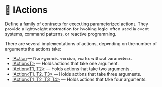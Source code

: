 # 🧩 IActions

Define a family of contracts for executing parameterized actions. They provide a lightweight
abstraction for invoking logic, often used in event systems, command patterns, or reactive programming.


There are several implementations of actions, depending on the number of arguments the actions take:

- [IAction](IAction.md) — Non-generic version; works without parameters.
- [IAction&lt;T&gt;](IAction%601.md) — Holds actions that take one argument.
- [IAction&lt;T1, T2&gt;](IAction%602.md) — Holds actions that take two arguments .
- [IAction&lt;T1, T2, T3&gt;](IAction%603.md) — Holds actions that take three arguments.
- [IAction&lt;T1, T2, T3, T4&gt;](IAction%604.md) — Holds actions that take four arguments.
